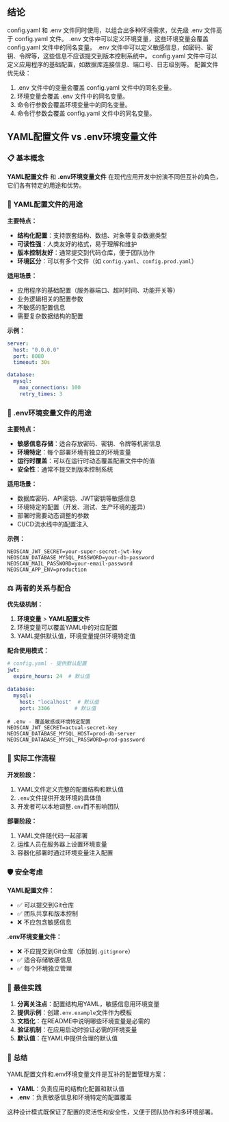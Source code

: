 ## 结论
config.yaml 和 .env 文件同时使用，以组合出多种环境需求，优先级 .env 文件高于 config.yaml 文件。
.env 文件中可以定义环境变量，这些环境变量会覆盖 config.yaml 文件中的同名变量。
.env 文件中可以定义敏感信息，如密码、密钥、令牌等，这些信息不应该提交到版本控制系统中。
config.yaml 文件中可以定义应用程序的基础配置，如数据库连接信息、端口号、日志级别等。
配置文件优先级：
1. .env 文件中的变量会覆盖 config.yaml 文件中的同名变量。
2. 环境变量会覆盖 .env 文件中的同名变量。
3. 命令行参数会覆盖环境变量中的同名变量。
4. 命令行参数会覆盖 config.yaml 文件中的同名变量。


## YAML配置文件 vs .env环境变量文件

### 📋 基本概念

**YAML配置文件** 和 **.env环境变量文件** 在现代应用开发中扮演不同但互补的角色，它们各有特定的用途和优势。

### 🎯 YAML配置文件的用途

**主要特点：**
- **结构化配置**：支持嵌套结构、数组、对象等复杂数据类型
- **可读性强**：人类友好的格式，易于理解和维护
- **版本控制友好**：通常提交到代码仓库，便于团队协作
- **环境区分**：可以有多个文件（如 `config.yaml`、`config.prod.yaml`）

**适用场景：**
- 应用程序的基础配置（服务器端口、超时时间、功能开关等）
- 业务逻辑相关的配置参数
- 不敏感的配置信息
- 需要复杂数据结构的配置

**示例：**
```yaml
server:
  host: "0.0.0.0"
  port: 8080
  timeout: 30s

database:
  mysql:
    max_connections: 100
    retry_times: 3
```

### 🔐 .env环境变量文件的用途

**主要特点：**
- **敏感信息存储**：适合存放密码、密钥、令牌等机密信息
- **环境特定**：每个部署环境有独立的环境变量
- **运行时覆盖**：可以在运行时动态覆盖配置文件中的值
- **安全性**：通常不提交到版本控制系统

**适用场景：**
- 数据库密码、API密钥、JWT密钥等敏感信息
- 环境特定的配置（开发、测试、生产环境的差异）
- 部署时需要动态调整的参数
- CI/CD流水线中的配置注入

**示例：**
```env
NEOSCAN_JWT_SECRET=your-super-secret-jwt-key
NEOSCAN_DATABASE_MYSQL_PASSWORD=your-db-password
NEOSCAN_MAIL_PASSWORD=your-email-password
NEOSCAN_APP_ENV=production
```

### ⚖️ 两者的关系与配合

**优先级机制：**
1. **环境变量** > **YAML配置文件**
2. 环境变量可以覆盖YAML中的对应配置
3. YAML提供默认值，环境变量提供环境特定值

**配合使用模式：**
```yaml
# config.yaml - 提供默认配置
jwt:
  expire_hours: 24  # 默认值
  
database:
  mysql:
    host: "localhost"  # 默认值
    port: 3306        # 默认值
```

```env
# .env - 覆盖敏感或环境特定配置
NEOSCAN_JWT_SECRET=actual-secret-key
NEOSCAN_DATABASE_MYSQL_HOST=prod-db-server
NEOSCAN_DATABASE_MYSQL_PASSWORD=prod-password
```

### 🔄 实际工作流程

**开发阶段：**
1. YAML文件定义完整的配置结构和默认值
2. `.env`文件提供开发环境的具体值
3. 开发者可以本地调整`.env`而不影响团队

**部署阶段：**
1. YAML文件随代码一起部署
2. 运维人员在服务器上设置环境变量
3. 容器化部署时通过环境变量注入配置

### 🛡️ 安全考虑

**YAML配置文件：**
- ✅ 可以提交到Git仓库
- ✅ 团队共享和版本控制
- ❌ 不应包含敏感信息

**.env环境变量文件：**
- ❌ 不应提交到Git仓库（添加到`.gitignore`）
- ✅ 适合存储敏感信息
- ✅ 每个环境独立管理

### 📝 最佳实践

1. **分离关注点**：配置结构用YAML，敏感信息用环境变量
2. **提供示例**：创建`.env.example`文件作为模板
3. **文档化**：在README中说明哪些环境变量是必需的
4. **验证机制**：在应用启动时验证必需的环境变量
5. **默认值**：在YAML中提供合理的默认值

### 🎯 总结

YAML配置文件和.env环境变量文件是互补的配置管理方案：
- **YAML**：负责应用的结构化配置和默认值
- **.env**：负责敏感信息和环境特定的配置覆盖

这种设计模式既保证了配置的灵活性和安全性，又便于团队协作和多环境部署。
        